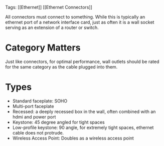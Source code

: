 Tags: [[Ethernet]] [[Ethernet Connectors]]

All connectors must connect to something. While this is typically an ethernet port of a network interface card, just as often it is a wall socket serving as an extension of a router or switch. 

# Category Matters
Just like connectors, for optimal performance, wall outlets should be rated for the same category as the cable plugged into them. 

# Types
- Standard faceplate: SOHO
- Multi-port faceplate
- Recessed: a deeply recessed box in the wall, often combined with an hdmi and power port
- Keystone: 45 degree angled for tight spaces
- Low-profile keystone: 90 angle, for extremely tight spaces, ethernet cable does not protrude.
- Wireless Access Point: Doubles as a wireless access point